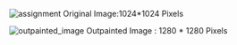 ![assignment](https://github.com/user-attachments/assets/2d667afc-5334-45b0-80ce-966423a940c9)
Original Image:1024*1024 Pixels

![outpainted_image](https://github.com/user-attachments/assets/173b3aff-a9f5-4a59-aa18-77a2088baf94)
Outpainted Image : 1280 * 1280 Pixels
